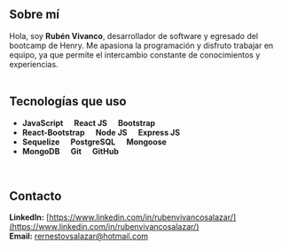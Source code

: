 ## Sobre mí

Hola, soy **Rubén Vivanco**, desarrollador de software y egresado del bootcamp de Henry. Me apasiona la programación y disfruto trabajar en equipo, ya que permite el intercambio constante de conocimientos y experiencias.
<br><br>
## Tecnologías que uso

- **JavaScript**        &nbsp;&nbsp;&nbsp; **React JS**        &nbsp;&nbsp;&nbsp; **Bootstrap**
- **React-Bootstrap**   &nbsp;&nbsp;&nbsp; **Node JS**         &nbsp;&nbsp;&nbsp; **Express JS**
- **Sequelize**         &nbsp;&nbsp;&nbsp; **PostgreSQL**      &nbsp;&nbsp;&nbsp; **Mongoose**
- **MongoDB**           &nbsp;&nbsp;&nbsp; **Git**             &nbsp;&nbsp;&nbsp; **GitHub**

<br>

## Contacto

**LinkedIn:** [https://www.linkedin.com/in/rubenvivancosalazar/](https://www.linkedin.com/in/rubenvivancosalazar/)  
**Email:** rernestovsalazar@hotmail.com

